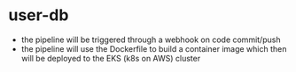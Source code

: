 # user-db
- the pipeline will be triggered through a webhook on code commit/push
- the pipeline will use the Dockerfile to build a container image which then will be deployed to the EKS (k8s on AWS) cluster
